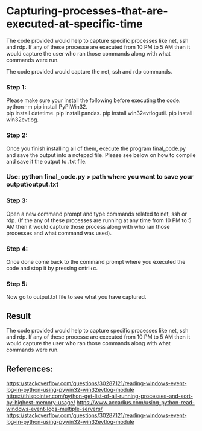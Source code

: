 # Capturing-processes-that-are-executed-at-specific-time

The code provided would help to capture specific processes like net, ssh and rdp. If any of these processe are executed from 10 PM to 5 AM then it would capture the user who ran those commands along with what commands were run.

The code provided would capture the net, ssh and rdp commands. 
### Step 1: 
Please make sure your install the following before executing the code. 
python -m pip install PyPiWin32.    
pip install datetime. 
pip install pandas. 
pip install win32evtlogutil. 
pip install win32evtlog. 
### Step 2: 
Once you finish installing all of them,  execute the program final_code.py and save the output into a notepad file. Please see below on how to compile and save it the output to .txt file. 
### Use: python final_code.py > path where you want to save your output\output.txt
### Step 3: 
Open a new command prompt and type commands related to net, ssh or rdp. (If the any of these processes are running at any time from 10 PM to 5 AM then it would capture those process along with who ran those processes and what command was used).
### Step 4:
Once done come back to the command prompt where you executed the code and stop it by pressing cntrl+c. 
### Step 5: 
Now go to output.txt file to see what you have captured. 


## Result

The code provided would help to capture specific processes like net, ssh and rdp. If any of these processe are executed from 10 PM to 5 AM then it would capture the user who ran those commands along with what commands were run.

## References:
https://stackoverflow.com/questions/30287121/reading-windows-event-log-in-python-using-pywin32-win32evtlog-module
https://thispointer.com/python-get-list-of-all-running-processes-and-sort-by-highest-memory-usage/
https://www.accadius.com/using-python-read-windows-event-logs-multiple-servers/
https://stackoverflow.com/questions/30287121/reading-windows-event-log-in-python-using-pywin32-win32evtlog-module
